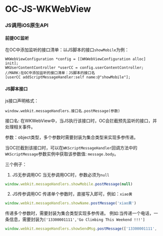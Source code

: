 # OC-JS-WKWebView
### JS调用iOS原生API

#### 前提OC监听
在OC中添加监听的接口清单：以JS脚本的接口`showMobile`为例：
```objc
WKWebViewConfiguration *config = [[WKWebViewConfiguration alloc] init];
WKUserContentController *userCC = config.userContentController;
//MARK:在OC中添加监听的接口清单：JS脚本的接口名
[userCC addScriptMessageHandler:self name:@"showMobile"];
```
#### JS脚本接口
js接口声明格式：
```
window.webkit.messageHandlers.接口名.postMessage(参数)
```
接口名: 在WKWebView中，当JS执行该接口时，OC会拦截预先监听的接口，并处理相关事件。

参数：object类型，多个参数时需要封装为集合类型来实现多参传递。

当OC拦截到该接口时，可以在`WKScriptMessageHandler`回调方法中的`WKScriptMessage`参数实例中获取该参数值: `message.body`。

三个例子：
1. JS无参调用OC
当无参调用OC时，参数必须为`null`
```js
window.webkit.messageHandlers.showMobile.postMessage(null)
```
2. JS传参调用OC
传递单个参数时，直接写入即可，例如：`xiao黄`
```js
window.webkit.messageHandlers.showName.postMessage('xiao黄')
```
传递多个参数时，需要封装为集合类型实现多参传递。
例如:当传递一个电话，一条信息，需要封装为`['13300001111','Go Climbing This Weekend !!!']`
```js
window.webkit.messageHandlers.showSendMsg.postMessage(['13300001111', 'Go Climbing This Weekend !!!'])
```

